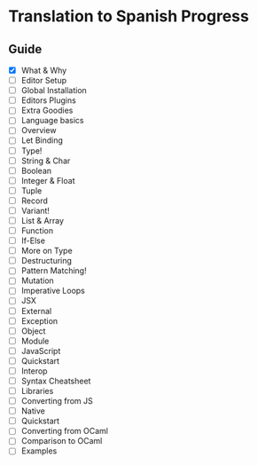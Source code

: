 
# Translation to Spanish Progress

## Guide
- [x] What & Why
- [ ] Editor Setup
- [ ] Global Installation
- [ ] Editors Plugins
- [ ] Extra Goodies
- [ ] Language basics
- [ ] Overview
- [ ] Let Binding
- [ ] Type!
- [ ] String & Char
- [ ] Boolean
- [ ] Integer & Float
- [ ] Tuple
- [ ] Record
- [ ] Variant!
- [ ] List & Array
- [ ] Function
- [ ] If-Else
- [ ] More on Type
- [ ] Destructuring
- [ ] Pattern Matching!
- [ ] Mutation
- [ ] Imperative Loops
- [ ] JSX
- [ ] External
- [ ] Exception
- [ ] Object
- [ ] Module
- [ ] JavaScript
- [ ] Quickstart
- [ ] Interop
- [ ] Syntax Cheatsheet
- [ ] Libraries
- [ ] Converting from JS
- [ ] Native
- [ ] Quickstart
- [ ] Converting from OCaml
- [ ] Comparison to OCaml
- [ ] Examples
